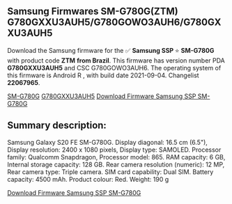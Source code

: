 <h2>Samsung Firmwares SM-G780G(ZTM) G780GXXU3AUH5/G780GOWO3AUH6/G780GXXU3AUH5</h2>
Download the Samsung firmware for the ✅ <strong>Samsung SSP </strong> ⭐ <strong>SM-G780G</strong> with product code <strong>ZTM</strong> <strong> from Brazil</strong>. This firmware has version number PDA <strong>G780GXXU3AUH5</strong> and CSC G780GOWO3AUH6. The operating system of this firmware is Android R , with build date 2021-09-04. Changelist <strong>22067965</strong>.


[SM-G780G](https://samfirm.shop/samsung/model/SM-G780G)
[G780GXXU3AUH5](https://samfirm.shop/samsung/pda/G780GXXU3AUH5)
[Download Firmware Samsung SSP SM-G780G](https://samfirm.shop/samsung/firmware/452184)
<h2>Summary description:</h2>
<p>Samsung Galaxy S20 FE SM-G780G. Display diagonal: 16.5 cm (6.5"), Display resolution: 2400 x 1080 pixels, Display type: SAMOLED. Processor family: Qualcomm Snapdragon, Processor model: 865. RAM capacity: 6 GB, Internal storage capacity: 128 GB. Rear camera resolution (numeric): 12 MP, Rear camera type: Triple camera. SIM card capability: Dual SIM. Battery capacity: 4500 mAh. Product colour: Red. Weight: 190 g</p>


[Download Firmware Samsung SSP SM-G780G](https://samfirm.shop/samsung/firmware/452184)
